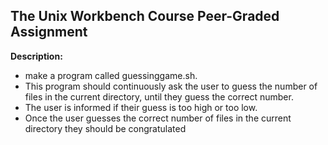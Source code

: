 ## The Unix Workbench Course Peer-Graded Assignment

**Description:**
* make a program called guessinggame.sh. 
* This program should continuously ask the user to guess the number of files in the current directory, until they guess the correct number. 
* The user is informed if their guess is too high or too low. 
* Once the user guesses the correct number of files in the current directory they should be congratulated
